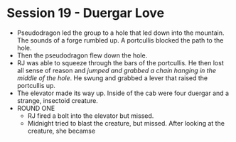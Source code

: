 # Session 19 - Duergar Love
* Pseudodragon led the group to a hole that led down into the mountain. The sounds of a forge rumbled up. A portcullis blocked the path to the hole.
* Then the pseudodragon flew down the hole.
* RJ was able to squeeze through the bars of the portcullis. He then lost all sense of reason and _jumped and grabbed a chain hanging in the middle of the hole_. He swung and grabbed a lever that raised the portcullis up.
* The elevator made its way up. Inside of the cab were four duergar and a strange, insectoid creature.
* ROUND ONE
	* RJ fired a bolt into the elevator but missed.
	* Midnight tried to blast the creature, but missed. After looking at the creature, she becamse 
<!--stackedit_data:
eyJoaXN0b3J5IjpbODYyNTMxNzgsOTQ3MzE2OTIyLC00NDY5MT
I1OTQsOTY5NzEyMzYsLTQzOTU0NjYzNV19
-->